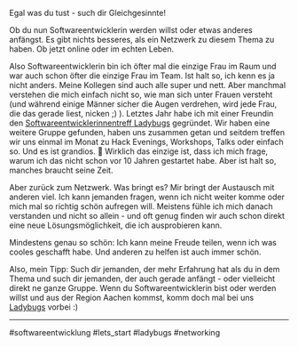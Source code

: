 Egal was du tust - such dir Gleichgesinnte!

Ob du nun Softwareentwicklerin werden willst oder etwas anderes anfängst. Es gibt nichts besseres, als ein Netzwerk zu diesem Thema zu haben. Ob jetzt online oder im echten Leben.

Also Softwareentwicklerin bin ich öfter mal die einzige Frau im Raum und war auch schon öfter die einzige Frau im Team. Ist halt so, ich kenn es ja nicht anders. Meine Kollegen sind auch alle super und nett. Aber manchmal verstehen die mich einfach nicht so, wie man sich unter Frauen versteht (und während einige Männer sicher die Augen verdrehen, wird jede Frau, die das gerade liest, nicken ;) ). Letztes Jahr habe ich mit einer Freundin den [Softwareentwicklerinnentreff Ladybugs](https://ladybugs-aachen.de/) gegründet. Wir haben eine weitere Gruppe gefunden, haben uns zusammen getan und seitdem treffen wir uns einmal im Monat zu Hack Evenings, Workshops, Talks oder einfach so. Und es ist grandios. 🎉
Wirklich das einzige ist, dass ich mich frage, warum ich das nicht schon vor 10 Jahren gestartet habe. Aber ist halt so, manches braucht seine Zeit. 

Aber zurück zum Netzwerk. Was bringt es?
Mir bringt der Austausch mit anderen viel. Ich kann jemanden fragen, wenn ich nicht weiter komme oder mich mal so richtig schön aufregen will. Meistens fühle ich mich danach verstanden und nicht so allein - und oft genug finden wir auch schon direkt eine neue Lösungsmöglichkeit, die ich ausprobieren kann.

Mindestens genau so schön: Ich kann meine Freude teilen, wenn ich was cooles geschafft habe. Und anderen zu helfen ist auch immer schön. 

Also, mein Tipp: Such dir jemanden, der mehr Erfahrung hat als du in dem Thema und such dir jemanden, der auch gerade anfängt - oder vielleicht direkt ne ganze Gruppe. Wenn du Softwareentwicklerin bist oder werden willst und aus der Region Aachen kommst, komm doch mal bei uns [Ladybugs](https://ladybugs-aachen.de/) vorbei :)

___
#softwareentwicklung  #lets_start  #ladybugs #networking 
